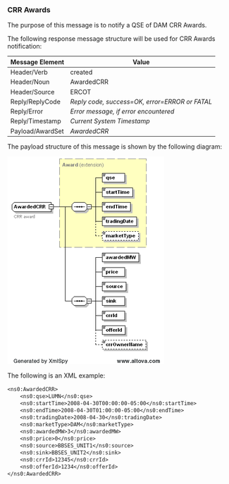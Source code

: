 ### CRR Awards

The purpose of this message is to notify a QSE of DAM CRR Awards.

The following response message structure will be used for CRR Awards
notification:

| <span class="mark">Message Element</span> | <span class="mark">Value</span>                |
|-------------------------------------------|------------------------------------------------|
| Header/Verb                               | created                                        |
| Header/Noun                               | AwardedCRR                                     |
| Header/Source                             | ERCOT                                          |
| Reply/ReplyCode                           | *Reply code, success=OK, error=ERROR or FATAL* |
| Reply/Error                               | *Error message, if error encountered*          |
| Reply/Timestamp                           | *Current System Timestamp*                     |
| Payload/AwardSet                          | *AwardedCRR*                                   |

The payload structure of this message is shown by the following
diagram:
 
![AwardedCRR Structure](../Images/AwardedCRR_Structure.png) 

The following is an XML example:

~~~
<ns0:AwardedCRR>
    <ns0:qse>LUMN</ns0:qse>
    <ns0:startTime>2008-04-30T00:00:00-05:00</ns0:startTime>
    <ns0:endTime>2008-04-30T01:00:00-05:00</ns0:endTime>
    <ns0:tradingDate>2008-04-30</ns0:tradingDate>
    <ns0:marketType>DAM</ns0:marketType>
    <ns0:awardedMW>3</ns0:awardedMW>
    <ns0:price>0</ns0:price>
    <ns0:source>BBSES_UNIT1</ns0:source>
    <ns0:sink>BBSES_UNIT2</ns0:sink>
    <ns0:crrId>12345</ns0:crrId>
    <ns0:offerId>1234</ns0:offerId>
</ns0:AwardedCRR>
~~~

